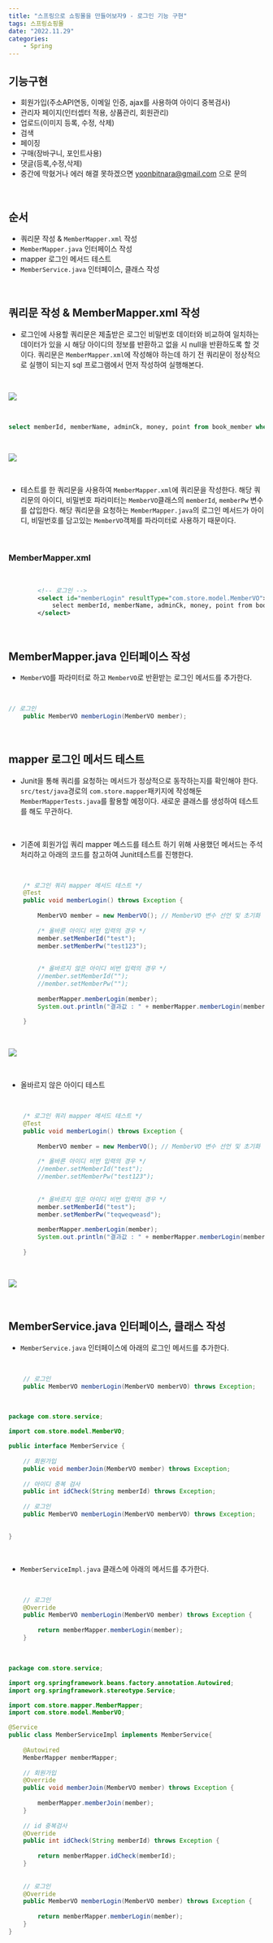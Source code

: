 ```yaml
---
title: "스프링으로 쇼핑몰을 만들어보자9 - 로그인 기능 구현"
tags: 스프링쇼핑몰
date: "2022.11.29"
categories: 
    - Spring
---
```


## 기능구현
- 회원가입(주소API연동, 이메일 인증, ajax를 사용하여 아이디 중복검사)
- 관리자 페이지(인터셉터 적용, 상품관리, 회원관리)
- 업로드(이미지 등록, 수정, 삭제)
- 검색
- 페이징
- 구매(장바구니, 포인트사용)
- 댓글(등록,수정,삭제)
- 중간에 막혔거나 에러 해결 못하겠으면 yoonbitnara@gmail.com 으로 문의

<br>

## 순서
- 쿼리문 작성 & `MemberMapper.xml` 작성
- `MemberMapper.java` 인터페이스 작성
- mapper 로그인 메서드 테스트
- `MemberService.java` 인터페이스, 클래스 작성

<br>

## 쿼리문 작성 & MemberMapper.xml 작성
- 로그인에 사용할 쿼리문은 제출받은 로그인 비밀번호 데이터와 비교하여 일치하는 데이터가 있을 시 해당 아이디의 정보를 반환하고 없을 시 null을 반환하도록 할 것이다. 쿼리문은 `MemberMapper.xml`에 작성해야 하는데 하기 전 쿼리문이 정상적으로 실행이 되는지 sql 프로그램에서 먼저 작성하여 실행해본다.

<br>

![](/assets/images/slogin1.PNG)

<br>

```sql
select memberId, memberName, adminCk, money, point from book_member where memberId = '테스트할 아이디' and memberPw = '테스트할 비밀번호';
```

<br>

![](/assets/images/slogin2.PNG)

<br>

- 테스트를 한 쿼리문을 사용하여 `MemberMapper.xml`에 쿼리문을 작성한다. 해당 쿼리문의 아이디, 비밀번호 파라미터는 `MemberVO`클래스의 `memberId`, `memberPw` 변수를 삽입한다. 해당 쿼리문을 요청하는 `MemberMapper.java`의 로그인 메서드가 아이디, 비밀번호를 담고있는 `MemberVO`객체를 파라미터로 사용하기 때문이다.

<br>

### MemberMapper.xml

<br>

```xml
  		<!-- 로그인 -->
  		<select id="memberLogin" resultType="com.store.model.MemberVO">
  			select memberId, memberName, adminCk, money, point from book_member where memberId = #{memberId} and memberPw = #{memberPw} 
  		</select>
```

<br>

## MemberMapper.java 인터페이스 작성

- `MemberVO`를 파라미터로 하고 `MemberVO`로 반환받는 로그인 메서드를 추가한다.

<br>

```java
// 로그인
	public MemberVO memberLogin(MemberVO member);
```

<br>

## mapper 로그인 메서드 테스트
- Junit을 통해 쿼리를 요청하는 메서드가 정상적으로 동작하는지를 확인해야 한다. `src/test/java`경로의 `com.store.mapper`패키지에 작성해둔 `MemberMapperTests.java`를 활용할 예정이다. 새로운 클래스를 생성하여 테스트를 해도 무관하다.

<br>

- 기존에 회원가입 쿼리 mapper 메스드를 테스트 하기 위해 사용했던 메서드는 주석처리하고 아래의 코드를 참고하여 Junit테스트를 진행한다.

<br>

```java
	/* 로그인 쿼리 mapper 메서드 테스트 */
	@Test
	public void memberLogin() throws Exception {
		
		MemberVO member = new MemberVO(); // MemberVO 변수 선언 및 초기화
		
		/* 올바른 아이디 비번 입력의 경우 */
		member.setMemberId("test");
		member.setMemberPw("test123");
		
		
		/* 올바르지 않은 아이디 비번 입력의 경우 */
		//member.setMemberId("");
		//member.setMemberPw("");
		
		memberMapper.memberLogin(member);
		System.out.println("결과값 : " + memberMapper.memberLogin(member));
		
	}
```

<br>

![](/assets/images/slogin3.PNG)

<br>

- 올바르지 않은 아이디 테스트

<br>

```java
	/* 로그인 쿼리 mapper 메서드 테스트 */
	@Test
	public void memberLogin() throws Exception {
		
		MemberVO member = new MemberVO(); // MemberVO 변수 선언 및 초기화
		
		/* 올바른 아이디 비번 입력의 경우 */
		//member.setMemberId("test");
		//member.setMemberPw("test123");
		
		
		/* 올바르지 않은 아이디 비번 입력의 경우 */
		member.setMemberId("test");
		member.setMemberPw("teqweqweasd");
		
		memberMapper.memberLogin(member);
		System.out.println("결과값 : " + memberMapper.memberLogin(member));
		
	}
```

<br>

![](/assets/images/slogin4.PNG)

<br>

## MemberService.java 인터페이스, 클래스 작성
- `MemberService.java` 인터페이스에 아래의 로그인 메서드를 추가한다.

<br>

```java
	// 로그인
	public MemberVO memberLogin(MemberVO memberVO) throws Exception;
```

<br>

```java
package com.store.service;

import com.store.model.MemberVO;

public interface MemberService {
	
	// 회원가입
	public void memberJoin(MemberVO member) throws Exception;
	
	// 아이디 중복 검사
	public int idCheck(String memberId) throws Exception;
	
	// 로그인
	public MemberVO memberLogin(MemberVO memberVO) throws Exception;
	

}
```

<br>

- `MemberServiceImpl.java` 클래스에 아래의 메서드를 추가한다.

<br>

```java
	// 로그인
	@Override
	public MemberVO memberLogin(MemberVO member) throws Exception {
		
		return memberMapper.memberLogin(member);
	}
```

<br>

```java
package com.store.service;

import org.springframework.beans.factory.annotation.Autowired;
import org.springframework.stereotype.Service;

import com.store.mapper.MemberMapper;
import com.store.model.MemberVO;

@Service
public class MemberServiceImpl implements MemberService{
	
	@Autowired
	MemberMapper memberMapper;
	
	// 회원가입
	@Override
	public void memberJoin(MemberVO member) throws Exception {
		
		memberMapper.memberJoin(member);
	}
	
	// id 중복검사
	@Override
	public int idCheck(String memberId) throws Exception {
		
		return memberMapper.idCheck(memberId);
	}
	
	
	// 로그인
	@Override
	public MemberVO memberLogin(MemberVO member) throws Exception {
		
		return memberMapper.memberLogin(member);
	}
}

```